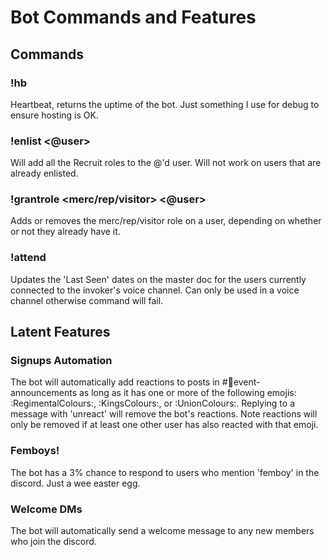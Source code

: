 # Bot Commands and Features

## Commands
### !hb
Heartbeat, returns the uptime of the bot. Just something I use for debug to ensure hosting is OK.

### !enlist <@user>
Will add all the Recruit roles to the @'d user. Will not work on users that are already enlisted.

### !grantrole <merc/rep/visitor> <@user>
Adds or removes the merc/rep/visitor role on a user, depending on whether or not they already have it.

### !attend
Updates the 'Last Seen' dates on the master doc for the users currently connected to the invoker's voice channel. Can only be used in a voice channel otherwise command will fail.

## Latent Features
### Signups Automation 
The bot will automatically add reactions to posts in #⁠📢event-announcements as long as it has one or more of the following emojis: :RegimentalColours:, :KingsColours:, or :UnionColours:.
Replying to a message with 'unreact' will remove the bot's reactions. Note reactions will only be removed if at least one other user has also reacted with that emoji.
### Femboys!
The bot has a 3% chance to respond to users who mention 'femboy' in the discord. Just a wee easter egg.
### Welcome DMs
The bot will automatically send a welcome message to any new members who join the discord.
